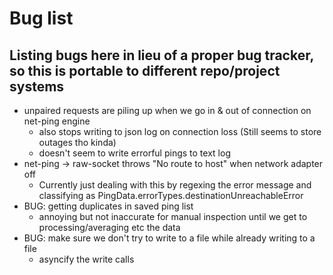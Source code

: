 # Bug list

## Listing bugs here in lieu of a proper bug tracker, so this is portable to different repo/project systems


- unpaired requests are piling up when we go in & out of connection on net-ping engine
	- also stops writing to json log on connection loss (Still seems to store outages tho kinda)
	- doesn't seem to write errorful pings to text log
- net-ping -> raw-socket throws "No route to host" when network adapter off
	- Currently just dealing with this by regexing the error message and classifying as PingData.errorTypes.destinationUnreachableError
- BUG: getting duplicates in saved ping list
	- annoying but not inaccurate for manual inspection until we get to processing/averaging etc the data  
- BUG: make sure we don't try to write to a file while already writing to a file
	- asyncify the write calls